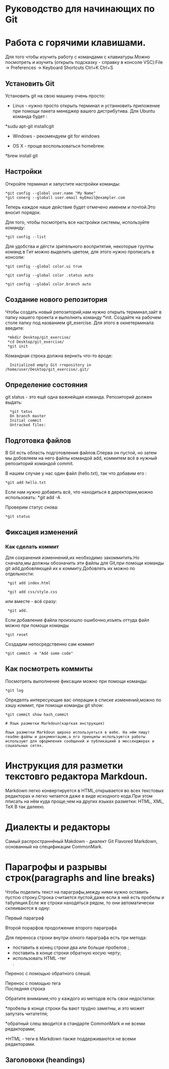 # Руководство для начинающих по Git

# Работа с горячими клавишами.

Для того чтобы изучить работу с командами c клавиатуры.Можно посмотреть и изучить (открыть подсказку - справку в консоле VSC):File -> Preferences -> Keyboard Shortcuts Ctrl+K Ctrl+S



## Установить Git
Установить git на свою машину очень просто:

* Linux - нужно просто открыть терминал и устанновить приложение при помощи пакета менеджер вашего дистрибутива. Для Ubuntu команда будет :

*sudu apt-git installcgit

* Windows - рекомендуем git for windows

* OS X - проще воспользоваться homebrew.

*brew install git

## Настройки
Откройте терминал и запустите настройки команды:
 
    *git config --global user.name "My Name"
    *git conerg --globall user.email myEmail@exampler.com

 Теперь каждое наше действие будет отмечено именем и почтой.Это вносит порядок.

 Для того, чтобы посмотреть все настройки системы, используйте команду:

    *git config --list

 Для удобства и дёгсти зрительного воспритятия, некоторые группы команд в Гит можно выделить цветом, для этого нужно прописать в консоли:
 
    *git config --global color.ui true

    *git config --global color .status auto
    
    *git config --global color.branch auto

## Coздание нового репозитория
 Чтобы создать новый репозиторий,нам нужно открыть терминал,зайт в папку нашего проекта и выполнить команду  *init. Создайте на рабочем столе папку под названием git_exercise. Для этого в окнетерминала введите:

     *mkdir Desktop/git_exercise/
     *cd Desktop/git_exercise/
     *git init

Командная строка должна вернкть что-то вроде:

      Initialized empty Git rrepository in /home/user/Desktop/git_exercise/.git/

## Определение состояния 

git status - это ещё одна важнейщая команда.
Репозиторий должен выдать: 

      *git tatus 
      On branch master
      Initial commit
      Untracked files:

## Подготовка файлов 

В Git есть область подготовления файлов.Сперва он пустой, но затем мы добовляем на него файлы командой add, коммитем всё в нужный репозиторий командой commit.

В нашем случае у нас один файл (hello.txt), так что добавим его :

    *git add hello.txt

Если нам нужно добавить всё, что находиться в деректории,можно использовать:
    *git add -A

Проверим статус снова:

    *git status

## Фиксация изменений

### Как сделать коммит

Для сохранения изменнений,их необходимо закоммитить.Но сначала,мы должны обозначить эти файлы для Git,при помощи команды git add,добовляющей  их к коммиту.Добовлять их можно по отдельности:

     *git add index.html

     *git add css/style.css

или вместе - всё сразу:

     *git add.

Ecли добавление файла произошло ошибочно,изъять оттуда файл можно при помощи команды

    *git reset

Создадим непосредственно сам коммит

    *git commit -m "Add some code"

## Как посмотреть коммиты

Посмотреть выполнение фиксации можно при помощи команды:

    *git log

Определть интересующие вас операции в списке изменений,можно по хэшу коммит, при помощи команды git show:

    *git commit show hash_commit

    # Язык разметки Markdoun(карткая инструкция)

    Язык разметки Markdoun широко используеться в вебе. На нём пишут readme-файлы и документацию,а его принципы используются работы используют для оформления сообщений и публикациий в мессенджерах и социальных сетях.

# Инструкция для разметки текстовго редактора Markdoun.

Markdown легко конвертируется в HTML,открывается во всех текстовых редакторах и легко читается даже в виде исходного кода.При этом пписать на нём куда проще,чем на других языках разметки: HTML, XML, TeX B так далеею.

# Диалекты и редакторы #

Самый распространнёный Makdown - диалект Git Flavored Markdown, основанный на спецификации CommonMark.

# Парагрофы и разрывы строк(paragraphs and line breaks)


Чтобы поделить текст на параграфы,между ними нужно оставить  пустсю строку.Строка считается пустой,даже если в ней есть пробелы и табуляция.Есле же строки находяться рядом, то они автоматически склеиваются в одну:

 Первый параграф 


Второй порарфов
продолжение второго параграфа

Для переноса строки внутри олного параграфа есть три метода:
 * поставить в конец строки два или больше пробелов ;
 * поставить в конце строки обратную косую черту\;
 * использовать HTML -тег <br>.

 

 Перенос с помощью обратного слеша\

 Перенос с помощью тега <br>Последняя строка 
 
 Обратите внимание,что у каждого из методов есть свои  недостатки:
  
  *пробелы в конце строки бы вают трудно заметны, и это может запутать читатетля;

  *обратный слеш вводится в стандарте CommonMark и не всеми редакторами;
  
  *HTML - теги в Markdown также поддерживаются не всеми редакторами.

  ## Заголовоки (heandings)

  


